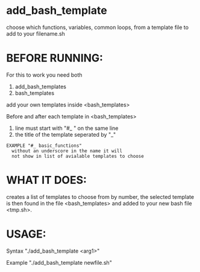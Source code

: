 # add_bash_template
choose which functions, variables, common loops, from a template file to add to your filename.sh


# BEFORE RUNNING:

For this to work you need both
  1) add_bash_templates
  2) bash_templates 

add your own templates inside \<bash_templates\>
  
Before and after each template in \<bash_templates\> 
  1) line must start with "#_ " on the same line
  2) the title of the template seperated by "_"
    
    EXAMPLE "#_ basic_functions"
      without an underscore in the name it will
      not show in list of avialable templates to choose


# WHAT IT DOES:
  
  creates a list of templates to choose from by number, the
  selected template is then found in the file \<bash_templates\>
  and added to your new bash file \<tmp.sh\>. 


# USAGE: 

  Syntax "./add_bash_template \<arg1\>"

  Example "./add_bash_template newfile.sh"
  

